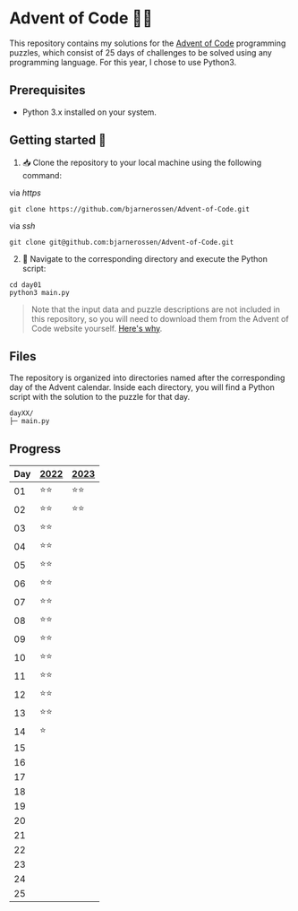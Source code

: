 # Advent of Code 🎄🧝

This repository contains my solutions for the [Advent of Code](https://adventofcode.com/) programming puzzles, which consist of 25 days of challenges to be solved using any programming language. For this year, I chose to use Python3.

## Prerequisites

- Python 3.x installed on your system.

## Getting started 🦌

1. 📥 Clone the repository to your local machine using the following command:

via _https_

```
git clone https://github.com/bjarnerossen/Advent-of-Code.git
```

via _ssh_

```
git clone git@github.com:bjarnerossen/Advent-of-Code.git
```

2. 📂 Navigate to the corresponding directory and execute the Python script:

```terminal
cd day01
python3 main.py
```

> Note that the input data and puzzle descriptions are not included in this repository, so you will need to download them from the Advent of Code website yourself. [Here's why](https://www.reddit.com/r/adventofcode/comments/k99rod/sharing_input_data_were_we_requested_not_to/).

## Files

The repository is organized into directories named after the corresponding day of the Advent calendar. Inside each directory, you will find a Python script with the solution to the puzzle for that day.

```
dayXX/
├─ main.py
```

## Progress
| Day | [2022](https://github.com/bjarnerossen/advent-of-code/tree/main/2022) | [2023](https://github.com/bjarnerossen/advent-of-code/tree/main/2023/)  |
| --- | ---- | ------ |
| 01  | ⭐️⭐️ | ⭐️⭐️ |
| 02  | ⭐️⭐️ | ⭐️⭐️ |
| 03  | ⭐️⭐️ |  |
| 04  | ⭐️⭐️ |  |
| 05  | ⭐️⭐️ |  |
| 06  | ⭐️⭐️ |  |
| 07  | ⭐️⭐️ |  |
| 08  | ⭐️⭐️ |  |
| 09  | ⭐️⭐️ |  |
| 10  | ⭐️⭐️ |  |
| 11  | ⭐️⭐️ |  |
| 12  | ⭐️⭐️ |  |
| 13  | ⭐️⭐️ |  |
| 14  | ⭐️|     |
| 15  | |        |
| 16  | |        |
| 17  | |        |
| 18  | |        |
| 19  | |        |
| 20  | |        |
| 21  | |        |
| 22  | |        |
| 23  | |        |
| 24  | |        |
| 25  | |        |

